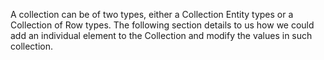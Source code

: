 <properties date="2016-05-11"
SortOrder="72"
/>

A collection can be of two types, either a Collection Entity types or a Collection of Row types. The following section details to us how we could add an individual element to the Collection and modify the values in such collection.
